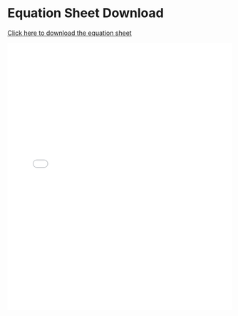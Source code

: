 # Equation Sheet Download

[Click here to download the equation sheet](_static/ECE_215_Equation_Sheet.pdf)

<embed src="_static/ECE_215_Equation_Sheet.pdf" width="100%" height="600px" type="application/pdf">
